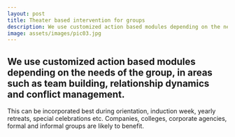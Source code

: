 ```yaml
---
layout: post
title: Theater based intervention for groups
description: We use customized action based modules depending on the needs of the group, in areas such as team building, relationship dynamics and conflict management.
image: assets/images/pic03.jpg
---
```


## We use customized action based modules depending on the needs of the group, in areas such as team building, relationship dynamics and conflict management.

This can be incorporated best during orientation, induction week,
yearly retreats, special celebrations etc. Companies, colleges, corporate agencies,
formal and informal groups are likely to benefit.

